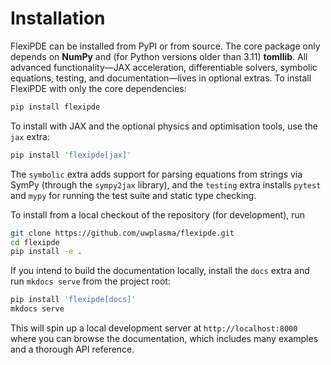 # Installation

FlexiPDE can be installed from PyPI or from source.  The core package only
depends on **NumPy** and (for Python versions older than 3.11) **tomllib**.
All advanced functionality—JAX acceleration, differentiable solvers, symbolic
equations, testing, and documentation—lives in optional extras.  To install
FlexiPDE with only the core dependencies:

```bash
pip install flexipde
```

To install with JAX and the optional physics and optimisation tools, use the
`jax` extra:

```bash
pip install 'flexipde[jax]'
```

The `symbolic` extra adds support for parsing equations from strings via
SymPy (through the `sympy2jax` library), and the `testing` extra installs
`pytest` and `mypy` for running the test suite and static type checking.

To install from a local checkout of the repository (for development), run

```bash
git clone https://github.com/uwplasma/flexipde.git
cd flexipde
pip install -e .
```

If you intend to build the documentation locally, install the `docs` extra and
run `mkdocs serve` from the project root:

```bash
pip install 'flexipde[docs]'
mkdocs serve
```

This will spin up a local development server at `http://localhost:8000` where
you can browse the documentation, which includes many examples and a thorough
API reference.